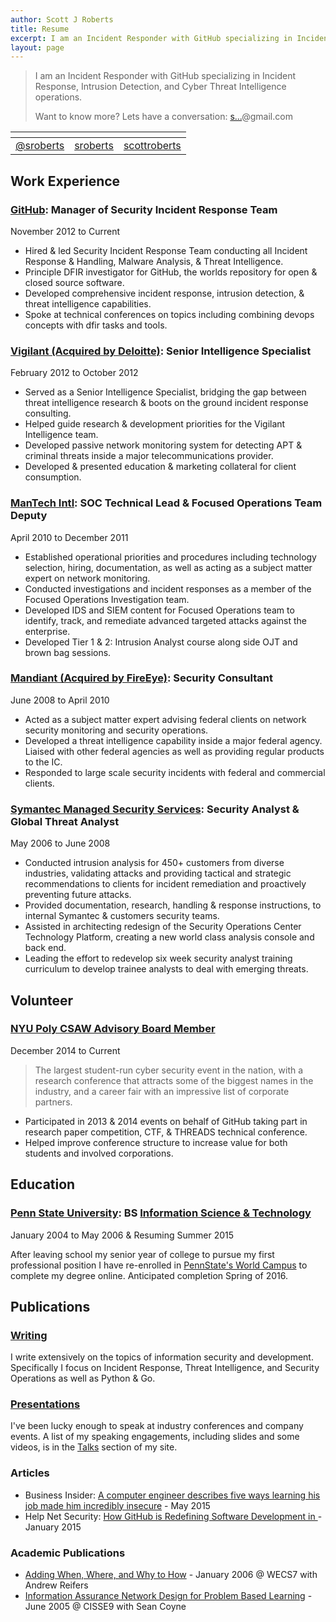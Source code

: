 ```yaml
---
author: Scott J Roberts
title: Resume
excerpt: I am an Incident Responder with GitHub specializing in Incident Response, Intrusion Detection, and Cyber Threat Intelligence operations.
layout: page
---
```


> I am an Incident Responder with GitHub specializing in Incident Response, Intrusion Detection, and Cyber Threat Intelligence operations.
>
> Want to know more? Lets have a conversation: <a href="http://www.google.com/recaptcha/mailhide/d?k=01ZLygg2Rp1J_40Q7hU7imBw==&amp;c=iGm-tkFOBm4udaP8_v1IOC4s-1cGK7XX6y5ma3M9v1Q=" onclick="window.open('http://www.google.com/recaptcha/mailhide/d?k\07501ZLygg2Rp1J_40Q7hU7imBw\75\75\46c\75iGm-tkFOBm4udaP8_v1IOC4s-1cGK7XX6y5ma3M9v1Q\075', '', 'toolbar=0,scrollbars=0,location=0,statusbar=0,menubar=0,resizable=0,width=500,height=300'); return false;" title="Reveal this e-mail address">s...</a>@gmail.com


| <i class="fa fa-2x fa-twitter"></i> | <i class="fa fa-2x fa-github"></i> | <i class="fa fa-2x fa-linkedin"></i> |
|:-:|:-:|:-:|
| [@sroberts](https://twitter.com/sroberts) | [sroberts](https://www.github.com/sroberts) | [scottroberts](https://www.linkedin.com/in/scottroberts/) |

## <i class="fa fa-building-o"></i> Work Experience

### [GitHub](http://www.github.com): Manager of Security Incident Response Team

<i class="fa fa-calendar-o"></i> November 2012 to Current

- Hired & led Security Incident Response Team conducting all Incident Response & Handling, Malware Analysis, & Threat Intelligence.
- Principle DFIR investigator for GitHub, the worlds repository for open & closed source software.
- Developed comprehensive incident response, intrusion detection, & threat intelligence capabilities.
- Spoke at technical conferences on topics including combining devops concepts with dfir tasks and tools.

### [Vigilant (Acquired by Deloitte)](http://www2.deloitte.com/us/en/pages/risk/solutions/cyber-risk-services.html):  Senior Intelligence Specialist

<i class="fa fa-calendar-o"></i> February 2012 to October 2012

- Served as a Senior Intelligence Specialist, bridging the gap between threat intelligence research & boots on the ground incident response consulting.
- Helped guide research & development priorities for the Vigilant Intelligence team.
- Developed passive network monitoring system for detecting APT & criminal threats inside a major telecommunications provider.
- Developed & presented education & marketing collateral for client consumption.

### [ManTech Intl](http://www.mantech.com/Pages/Home.aspx): SOC Technical Lead & Focused Operations Team Deputy

<i class="fa fa-calendar-o"></i> April 2010 to December 2011

- Established operational priorities and procedures including technology selection, hiring, documentation, as well as acting as a subject matter expert on network monitoring.
- Conducted investigations and incident responses as a member of the Focused Operations Investigation team.
- Developed IDS and SIEM content for Focused Operations team to identify, track, and remediate advanced targeted attacks against the enterprise.
- Developed Tier 1 & 2: Intrusion Analyst course along side OJT and brown bag sessions.

### [Mandiant (Acquired by FireEye)](https://www.mandiant.com): Security Consultant

<i class="fa fa-calendar-o"></i> June 2008 to April 2010

- Acted as a subject matter expert advising federal clients on network security monitoring and security operations.
- Developed a threat intelligence capability inside a major federal agency. Liaised with other federal agencies as well as providing regular products to the IC.
- Responded to large scale security incidents with federal and commercial clients.

### [Symantec Managed Security Services](http://www.symantec.com/managed-security-services/): Security Analyst & Global Threat Analyst

<i class="fa fa-calendar-o"></i> May 2006 to June 2008

- Conducted intrusion analysis for 450+ customers from diverse industries, validating attacks and providing tactical and strategic recommendations to clients for incident remediation and proactively preventing future attacks.
- Provided documentation, research, handling & response instructions, to internal Symantec & customers security teams.
- Assisted in architecting redesign of the Security Operations Center Technology Platform, creating a new world class analysis console and back end.
- Leading the effort to redevelop six week security analyst training curriculum to develop trainee analysts to deal with emerging threats.

## <i class="fa fa-exchange"></i> Volunteer

### [NYU Poly CSAW Advisory Board Member](https://csaw.isis.poly.edu)

<i class="fa fa-calendar-o"></i> December 2014 to Current

> The largest student-run cyber security event in the nation, with a research conference that attracts some of the biggest names in the industry, and a career fair with an impressive list of corporate partners.

- Participated in 2013 & 2014 events on behalf of GitHub taking part in research paper competition, CTF, & THREADS technical conference.
- Helped improve conference structure to increase value for both students and involved corporations.

## <i class="fa fa-university"></i> Education

### [Penn State University](http://www.psu.edu/): BS [Information Science & Technology](http://ist.psu.edu/)

<i class="fa fa-calendar-o"></i> January 2004 to May 2006 & Resuming Summer 2015

After leaving school my senior year of college to pursue my first professional position I have re-enrolled in [PennState's World Campus](http://www.worldcampus.psu.edu/) to complete my degree online. Anticipated completion Spring of 2016.

## <i class="fa fa-users"></i> Publications

### [Writing](http://sroberts.github.io)

I write extensively on the topics of information security and development. Specifically I focus on Incident Response, Threat Intelligence, and Security Operations as well as Python & Go.

### [Presentations](https://speakerdeck.com/sroberts)

I've been lucky enough to speak at industry conferences and company events. A list of my speaking engagements, including slides and some videos, is in the [Talks](http://sroberts.github.io/talks/) section of my site.

### <i class="fa fa-newspaper-o"></i> Articles

- Business Insider: [A computer engineer describes five ways learning his job made him incredibly insecure](http://www.businessinsider.com/github-engineer-solves-imposter-syndrome-2015-5) - May 2015
- Help Net Security: [How GitHub is Redefining Software Development in ](http://www.net-security.org/secworld.php?id=17868) - January 2015

### <i class="fa fa-file-pdf-o"></i> Academic Publications

- [Adding When, Where, and Why to How](http://cisr.nps.edu/events/downloads/WECS7/wecs7_ch4.pdf) - January 2006 @ WECS7 with Andrew Reifers
- [Information Assurance Network Design for Problem Based Learning](http://cisse.info/resources/archives/category/4-papers?download=26:s02p03-2005) - June 2005 @ CISSE9 with Sean Coyne
